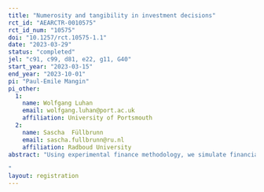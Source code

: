 ```yaml
---
title: "Numerosity and tangibility in investment decisions"
rct_id: "AEARCTR-0010575"
rct_id_num: "10575"
doi: "10.1257/rct.10575-1.1"
date: "2023-03-29"
status: "completed"
jel: "c91, c99, d81, e22, g11, G40"
start_year: "2023-03-15"
end_year: "2023-10-01"
pi: "Paul-Emile Mangin"
pi_other:
  1:
    name: Wolfgang Luhan
    email: wolfgang.luhan@port.ac.uk
    affiliation: University of Portsmouth
  2:
    name: Sascha  Füllbrunn
    email: sascha.fullbrunn@ru.nl
    affiliation: Radboud University
abstract: "Using experimental finance methodology, we simulate financial decision making under risk in the form of investment tasks. Experimental Currency Units aim to make the situation more realistic. The ECU frame, however, is often arbitrarily chosen. In particular, when tangibility or numerosity - individuals tend to over-infer quantity when it is represented with higher numeric values - has an effect on risk decision making. Do higher ECU frames bias decision making in financial risk-taking tasks? This study aims to test whether the ECU frame - affects financial decision making under risk. Our result will refine experimental finance methodology.
"
layout: registration
---
```


